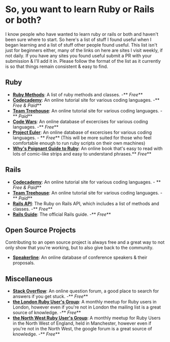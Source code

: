 # So, you want to learn Ruby or Rails or both?

I know people who have wanted to learn ruby or rails or both and haven't been sure where to start. So here's a list of stuff I found useful when I began learning and a list of stuff other people found useful. This list isn't just for beginners either, many of the links on here are sites I visit weekly, if not daily. If you have any sites you found useful submit a PR with your submission & I'll add it in. Please follow the format of the list as it currently is so that things remain consistent & easy to find.

## Ruby
- **[Ruby Methods](http://ruby-doc.org/core-2.4.0/Method.html)**: A list of ruby methods and classes. -** _Free_**
- **[Codecademy](https://codecademy.com)**: An online tutorial site for various coding languages. -**  _Free & Paid_** 
- **[Team Treehouse](https://teamtreehouse.com)**: An online tutorial site for various coding languages. -**  _Paid_** 
- **[Code Wars](https://www.codewars.com)**: An online database of excercises for various coding languages. -**  _Free_** 
- **[Project Euler](https://projecteuler.net)**: An online database of excercises for various coding languages. - ** _Free_**  (This will be more suited for those who feel comfortable enough to run ruby scripts on their own machines)
- **[Why's Poignant Guide to Ruby](http://poignant.guide/book/)**: An online book that's easy to read with lots of comic-like strips and easy to understand phrases.** _Free_** 

## Rails
- **[Codecademy](https://codecademy.com)**: An online tutorial site for various coding languages. - ** _Free & Paid_** 
- **[Team Treehouse](https://teamtreehouse.com)**: An online tutorial site for various coding languages. - ** _Paid_** 
- **[Rails API](http://api.rubyonrails.org)**: The Ruby on Rails API, which includes a list of methods and classes. -**  _Free_** 
- **[Rails Guide](http://guides.rubyonrails.org)**: The official Rails guide. -**  _Free_** 

## Open Source Projects
Contributing to an open source project is always free and a great way to not only show that you're working, but to also give back to the community.

- **[Speakerline](https://github.com/nodunayo/speakerline)**: An online database of conference speakers & their proposals.

## Miscellaneous
- **[Stack Overflow](https://stackoverflow.com)**: An online question forum, a good place to search for answers if you get stuck. -**  _Free_** 
- **[the London Ruby User's Group](http://lrug.org)**: A monthly meetup for Ruby users in London, however even if you're not in London the mailing list is a great source of knowledge. -**  _Free_** 
- **[the North West Ruby User's Group](https://groups.google.com/forum/#!forum/nwrug-members)**: A monthly meetup for Ruby Users in the North West of England, held in Manchester, however even if you're not in the North West, the google forum is a great source of knowledge. -**  _Free_** 
